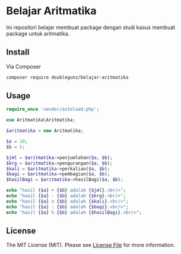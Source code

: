 # Belajar Aritmatika
Ini repositori belajar membuat package dengan studi kasus membuat package untuk aritmatika.

## Install

Via Composer

``` bash
composer require doublegunz/belajar-aritmatika
```

## Usage

``` php
require_once 'vendor/autoload.php';

use Aritmatika\Aritmatika;

$aritmatika = new Aritmatika;

$a = 10;
$b = 5;

$jml = $aritmatika->penjumlahan($a, $b);
$krg = $aritmatika->pengurangan($a, $b);
$kali = $aritmatika->perkalian($a, $b);
$bagi = $aritmatika->pembagian($a, $b);
$hasilBagi = $aritmatika->hasilBagi($a, $b);

echo "hasil {$a} + {$b} adalah {$jml}.<br/>";
echo "hasil {$a} - {$b} adalah {$krg}.<br/>";
echo "hasil {$a} x {$b} adalah {$kali}.<br/>";
echo "hasil {$a} : {$b} adalah {$bagi}.<br/>";
echo "hasil {$a} % {$b} adalah {$hasilBagi}.<br/>";
```

## License
The MIT License (MIT). Please see [License File](LICENSE.md) for more information.